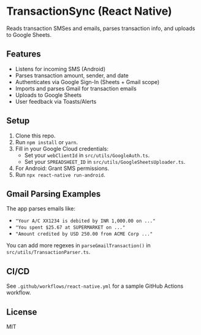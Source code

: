 # TransactionSync (React Native)

Reads transaction SMSes and emails, parses transaction info, and uploads to Google Sheets.

## Features
- Listens for incoming SMS (Android)
- Parses transaction amount, sender, and date
- Authenticates via Google Sign-In (Sheets + Gmail scope)
- Imports and parses Gmail for transaction emails
- Uploads to Google Sheets
- User feedback via Toasts/Alerts

## Setup

1. Clone this repo.
2. Run `npm install` or `yarn`.
3. Fill in your Google Cloud credentials:
   - Set your `webClientId` in `src/utils/GoogleAuth.ts`.
   - Set your `SPREADSHEET_ID` in `src/utils/GoogleSheetsUploader.ts`.
4. For Android: Grant SMS permissions.
5. Run `npx react-native run-android`.

## Gmail Parsing Examples

The app parses emails like:
- `"Your A/C XX1234 is debited by INR 1,000.00 on ..."`
- `"You spent $25.67 at SUPERMARKET on ..."`
- `"Amount credited by USD 250.00 from ACME Corp ..."`

You can add more regexes in `parseGmailTransaction()` in `src/utils/TransactionParser.ts`.

## CI/CD

See `.github/workflows/react-native.yml` for a sample GitHub Actions workflow.

## License

MIT